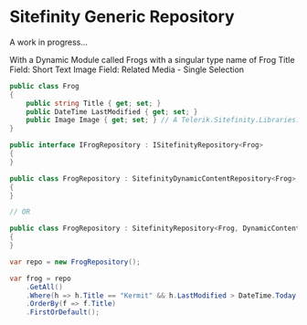# Sitefinity Generic Repository 

A work in progress...

With a Dynamic Module called Frogs with a singular type name of Frog
Title Field: Short Text
Image Field: Related Media - Single Selection

```C#
public class Frog
{
    public string Title { get; set; }
    public DateTime LastModified { get; set; }
    public Image Image { get; set; } // A Telerik.Sitefinity.Libraries.Model.Image
}

public interface IFrogRepository : ISitefinityRepository<Frog>
{
}

public class FrogRepository : SitefinityDynamicContentRepository<Frog>, IFrogRepository
{
}

// OR

public class FrogRepository : SitefinityRepository<Frog, DynamicContent>, IFrogRepository
{
}

var repo = new FrogRepository();

var frog = repo
    .GetAll()
    .Where(h => h.Title == "Kermit" && h.LastModified > DateTime.Today.AddDays(-7))
    .OrderBy(f => f.Title)
    .FirstOrDefault();
```
